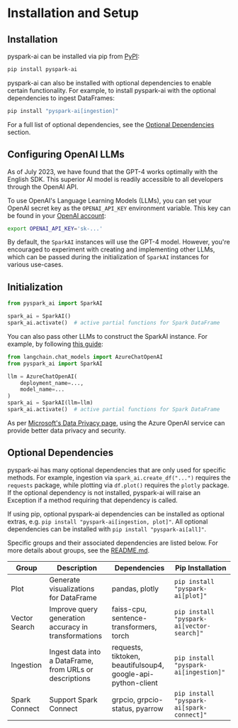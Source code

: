 # Installation and Setup

## Installation

pyspark-ai can be installed via pip from [PyPI](https://pypi.org/project/pyspark-ai/):
```bash
pip install pyspark-ai
```

pyspark-ai can also be installed with optional dependencies to enable certain functionality. 
For example, to install pyspark-ai with the optional dependencies to ingest DataFrames:

```bash
pip install "pyspark-ai[ingestion]"
```

For a full list of optional dependencies, see the [Optional Dependencies](#optional-dependencies) section.

## Configuring OpenAI LLMs
As of July 2023, we have found that the GPT-4 works optimally with the English SDK. This superior AI model is readily accessible to all developers through the OpenAI API.

To use OpenAI's Language Learning Models (LLMs), you can set your OpenAI secret key as the `OPENAI_API_KEY` environment variable. This key can be found in your [OpenAI account](https://platform.openai.com/account/api-keys):
```bash
export OPENAI_API_KEY='sk-...'
```
By default, the `SparkAI` instances will use the GPT-4 model. However, you're encouraged to experiment with creating and implementing other LLMs, which can be passed during the initialization of `SparkAI` instances for various use-cases.

## Initialization

``` py
from pyspark_ai import SparkAI

spark_ai = SparkAI()
spark_ai.activate()  # active partial functions for Spark DataFrame
```

You can also pass other LLMs to construct the SparkAI instance. For example, by following [this guide](https://python.langchain.com/docs/integrations/chat/azure_chat_openai):
``` py
from langchain.chat_models import AzureChatOpenAI
from pyspark_ai import SparkAI

llm = AzureChatOpenAI(
    deployment_name=...,
    model_name=...
)
spark_ai = SparkAI(llm=llm)
spark_ai.activate()  # active partial functions for Spark DataFrame
```

As per [Microsoft's Data Privacy page](https://learn.microsoft.com/en-us/legal/cognitive-services/openai/data-privacy), using the Azure OpenAI service can provide better data privacy and security.

## Optional Dependencies

pyspark-ai has many optional dependencies that are only used for specific methods. 
For example, ingestion via `spark_ai.create_df("...")` requires the `requests` package, while plotting via `df.plot()` requires the `plotly` package. 
If the optional dependency is not installed, pyspark-ai will raise an Exception if a method requiring that dependency is called.

If using pip, optional pyspark-ai dependencies can be installed as optional extras, e.g. `pip install "pyspark-ai[ingestion, plot]"`. 
All optional dependencies can be installed with `pip install "pyspark-ai[all]"`.

Specific groups and their associated dependencies are listed below. For more details about groups, see the [README.md](../README.md).

| Group         | Description                                             | Dependencies                                                 | Pip Installation                          |
|---------------|---------------------------------------------------------|--------------------------------------------------------------|-------------------------------------------|
| Plot          | Generate visualizations for DataFrame                   | pandas, plotly                                               | `pip install "pyspark-ai[plot]"`          |
| Vector Search | Improve query generation accuracy in transformations    | faiss-cpu, sentence-transformers, torch                      | `pip install "pyspark-ai[vector-search]"` |
| Ingestion     | Ingest data into a DataFrame, from URLs or descriptions | requests, tiktoken, beautifulsoup4, google-api-python-client | `pip install "pyspark-ai[ingestion]"`     |
| Spark Connect | Support Spark Connect                                   | grpcio, grpcio-status, pyarrow                               | `pip install "pyspark-ai[spark-connect]"` |

